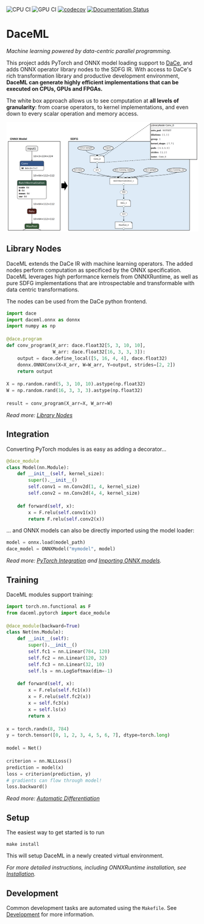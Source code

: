 ![CPU CI](https://github.com/spcl/daceml/workflows/CPU%20CI/badge.svg)
![GPU CI](https://github.com/spcl/daceml/workflows/GPU%20CI/badge.svg)
[![codecov](https://codecov.io/gh/spcl/daceml/branch/master/graph/badge.svg)](https://codecov.io/gh/spcl/daceml)
[![Documentation Status](https://readthedocs.org/projects/daceml/badge/?version=latest)](https://daceml.readthedocs.io/en/latest/?badge=latest)

# DaceML

*Machine learning powered by data-centric parallel programming.*

This project adds PyTorch and ONNX model loading support to [DaCe](https://github.com/spcl/dace), and adds ONNX
 operator library nodes to the SDFG IR. With access to DaCe's rich transformation library and
productive development environment, **DaceML can generate highly efficient implementations that can be executed on CPUs, GPUs
and FPGAs.**

The white box approach allows us to see computation at **all levels of granularity**: from coarse operators, to kernel
implementations, and even down to every scalar operation and memory access.

![IR visual example](doc/ir.png)

## Library Nodes
DaceML extends the DaCe IR with machine learning operators. The added nodes perform computation as specificed by the
ONNX specification. DaceML leverages high performance kernels from ONNXRuntime, as well as pure SDFG implementations
that are introspectable and transformable with data centric transformations.

The nodes can be used from the DaCe python frontend.
```python
import dace
import daceml.onnx as donnx
import numpy as np

@dace.program
def conv_program(X_arr: dace.float32[5, 3, 10, 10],
                 W_arr: dace.float32[16, 3, 3, 3]):
    output = dace.define_local([5, 16, 4, 4], dace.float32)
    donnx.ONNXConv(X=X_arr, W=W_arr, Y=output, strides=[2, 2])
    return output

X = np.random.rand(5, 3, 10, 10).astype(np.float32)
W = np.random.rand(16, 3, 3, 3).astype(np.float32)

result = conv_program(X_arr=X, W_arr=W)
```

*Read more: [Library Nodes](https://daceml.readthedocs.io/en/latest/overviews/onnx.html#library-nodes)*
## Integration
Converting PyTorch modules is as easy as adding a decorator...
```python
@dace_module
class Model(nn.Module):
    def __init__(self, kernel_size):
        super().__init__()
        self.conv1 = nn.Conv2d(1, 4, kernel_size)
        self.conv2 = nn.Conv2d(4, 4, kernel_size)

    def forward(self, x):
        x = F.relu(self.conv1(x))
        return F.relu(self.conv2(x))
```
... and ONNX models can also be directly imported using the model loader:
```python
model = onnx.load(model_path)
dace_model = ONNXModel("mymodel", model)
```

*Read more: [PyTorch Integration](https://daceml.readthedocs.io/en/latest/overviews/pytorch.html) and 
[Importing ONNX models](https://daceml.readthedocs.io/en/latest/overviews/onnx.html#importing-onnx-models).*

## Training
DaceML modules support training:
```python
import torch.nn.functional as F
from daceml.pytorch import dace_module

@dace_module(backward=True)
class Net(nn.Module):
    def __init__(self):
        super().__init__()
        self.fc1 = nn.Linear(784, 120)
        self.fc2 = nn.Linear(120, 32)
        self.fc3 = nn.Linear(32, 10)
        self.ls = nn.LogSoftmax(dim=-1)

    def forward(self, x):
        x = F.relu(self.fc1(x))
        x = F.relu(self.fc2(x))
        x = self.fc3(x)
        x = self.ls(x)
        return x

x = torch.randn(8, 784)
y = torch.tensor([0, 1, 2, 3, 4, 5, 6, 7], dtype=torch.long)

model = Net()

criterion = nn.NLLLoss()
prediction = model(x)
loss = criterion(prediction, y)
# gradients can flow through model!
loss.backward()
```

*Read more: [Automatic Differentiation](https://daceml.readthedocs.io/en/latest/overviews/autodiff.html)*

## Setup
The easiest way to get started is to run

    make install
    
This will setup DaceML in a newly created virtual environment.

*For more detailed instructions, including ONNXRuntime installation, see [Installation](https://daceml.readthedocs.io/en/latest/overviews/installation.html).*

## Development
Common development tasks are automated using the `Makefile`. 
See [Development](https://daceml.readthedocs.io/en/latest/overviews/development.html) for more information.

